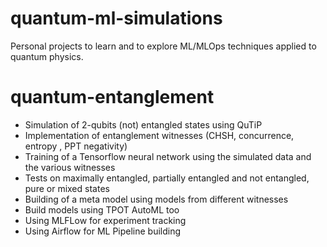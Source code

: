 # quantum-ml-simulations

Personal projects to learn and to explore ML/MLOps techniques applied to quantum physics. 

# quantum-entanglement

- Simulation of 2-qubits (not) entangled states using QuTiP
- Implementation of entanglement witnesses (CHSH, concurrence, entropy , PPT negativity)
- Training of a Tensorflow neural network using the simulated data and the various witnesses
- Tests on maximally entangled, partially entangled and not entangled, pure or mixed states
- Building of a meta model using models from different witnesses
- Build models using TPOT AutoML too
- Using MLFLow for experiment tracking
- Using Airflow for ML Pipeline building
